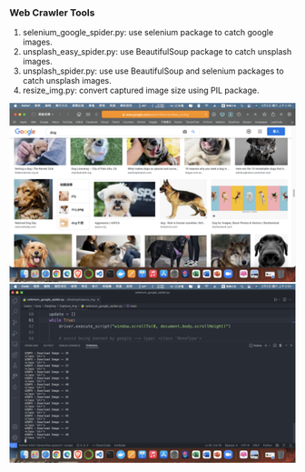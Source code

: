 ### Web Crawler Tools ###

1. selenium_google_spider.py: use selenium package to catch google images.
2. unsplash_easy_spider.py: use BeautifulSoup package to catch unsplash images.
3. unsplash_spider.py: use use BeautifulSoup and selenium packages to catch unsplash images.
4. resize_img.py: convert captured image size using PIL package.

![captured image](https://github.com/tonyhsu32/Image-Crawler/blob/master/截圖%202022-02-05%20上午2.49.12.png)
![code](https://github.com/tonyhsu32/Image-Crawler/blob/master/截圖%202022-02-05%20上午2.53.32.png)
